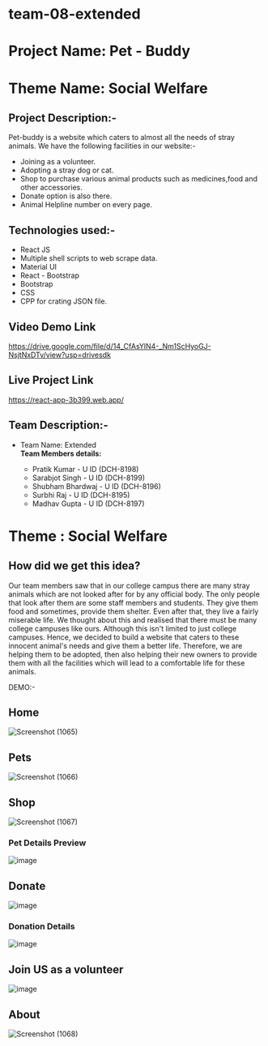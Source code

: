 # team-08-extended
# Project Name: Pet - Buddy
# Theme Name: Social Welfare

## Project Description:-
Pet-buddy is a website which caters to almost all the needs of stray animals.
We have the following facilities in our website:-
<ul>
<li>Joining as a volunteer.</li>
<li>Adopting a stray dog or cat.</li>
<li>Shop to purchase various animal products such as medicines,food and other accessories.</li>
<li>Donate option is also there.</li>
<li>Animal Helpline number on every page.</li>
</ul>

## Technologies used:-

<ul>
<li>React JS</li>
<li>Multiple shell scripts to web scrape data.</li>
<li>Material UI</li>
<li>React - Bootstrap</li>
<li>Bootstrap</li>
<li>CSS</li>
<li>CPP for crating JSON file.</li>
</ul>

## Video Demo Link

https://drive.google.com/file/d/14_CfAsYlN4-_Nm1ScHyoGJ-NsjtNxDTv/view?usp=drivesdk

## Live Project Link

https://react-app-3b399.web.app/

## Team Description:-
<ul>
<li>Team Name: Extended</li>
<b> Team Members details:  </b>
<ul> 
<li> Pratik Kumar - U ID (DCH-8198) </li>
<li> Sarabjot Singh - U ID (DCH-8199) </li>
<li> Shubham Bhardwaj - U ID (DCH-8196) </li>
<li> Surbhi Raj - U ID (DCH-8195) </li>
<li> Madhav Gupta - U ID (DCH-8197) </li>
</ul>
</ul>

# Theme : Social Welfare
## How did we get this idea?
Our team members saw that in our college campus there are many stray animals which are not looked after for by any official body. The only people
that look after them are some staff members and students. They give them food and sometimes, provide them shelter. Even after that, they live a fairly miserable life.
We thought about this and realised that there must be many college campuses like ours. Although this isn't limited to just college campuses. Hence, we decided to build a website that caters to these innocent animal's needs and give them a better life. Therefore, we are helping them to be adopted, then also helping their new owners to provide them with all the facilities which will lead to a comfortable life for these animals.


DEMO:-

## Home
![Screenshot (1065)](https://user-images.githubusercontent.com/72689225/188298060-2f8f1d44-168b-4c00-9c5a-16b6ad9c0a4c.png)

## Pets
![Screenshot (1066)](https://user-images.githubusercontent.com/72689225/188298774-16cea0d0-e329-4b38-b215-4a5b2cd98355.png)

## Shop
![Screenshot (1067)](https://user-images.githubusercontent.com/72689225/188298085-1646f874-54e1-47c8-b664-65a04fe82660.png)

### Pet Details Preview
![image](https://user-images.githubusercontent.com/72689225/188299637-f74baa5e-1cee-4c90-a0ce-bbdcccd384a0.png)

## Donate
![image](https://user-images.githubusercontent.com/72689225/188299666-9a3d42b5-4b7e-4415-be67-78019f7476e4.png)

### Donation Details
![image](https://user-images.githubusercontent.com/72689225/188299676-8bfb9969-fa22-468b-bf5b-1aa300904145.png)

## Join US as a volunteer
![image](https://user-images.githubusercontent.com/72689225/188299720-71f5d85e-956e-487a-aa56-fed1c71bd8f7.png)


## About
![Screenshot (1068)](https://user-images.githubusercontent.com/72689225/188298802-4b3e697a-7bec-4533-b1b4-bc555b22cc6d.png)

